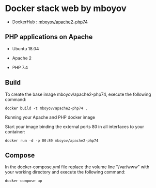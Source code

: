 # Docker stack web by mboyov

- DockerHub : [mboyov/apache2-php74](https://hub.docker.com/r/mboyov/apache2-php74/)
 
## PHP applications on Apache

- Ubuntu 18.04

- Apache 2

- PHP 7.4

## Build

To create the base image mboyov/apache2-php74, execute the following command:

`docker build -t mboyov/apache2-php74 .`

Running your Apache and PHP docker image

Start your image binding the external ports 80 in all interfaces to your container:

`docker run -d -p 80:80 mboyov/apache2-php74`

## Compose

In the docker-compose.yml file replace the volume line "/var/www" with your working directory and execute the following command:

`docker-compose up`